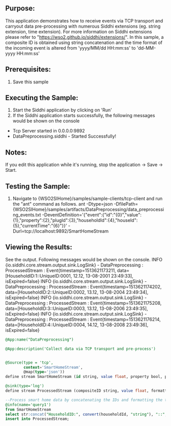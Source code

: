 

## Purpose:
This application demonstrates how to receive events via TCP transport and carryout data pre-processing with numerous Siddhi extensions (eg. string extension, time extension). For more information on Siddhi extensions please refer to "https://wso2.github.io/siddhi/extensions/". In this sample, a composite ID is obtained using string concatenation and the time format of the incoming event is altered from 'yyyy/MM/dd HH:mm:ss' to 'dd-MM-yyyy HH:mm:ss'

## Prerequisites:
1) Save this sample

## Executing the Sample:
1) Start the Siddhi application by clicking on 'Run'
2) If the Siddhi application starts successfully, the following messages would be shown on the console
* Tcp Server started in 0.0.0.0:9892
* DataPreprocessing.siddhi - Started Successfully!
## Notes:
If you edit this application while it's running, stop the application -> Save -> Start.

## Testing the Sample:
1) Navigate to {WSO2SIHome}/samples/sample-clients/tcp-client and run the "ant" command as follows.
ant -Dtype=json -DfilePath={WSO2SIHome}/samples/artifacts/DataPreprocessing/data_preprocessing_events.txt
-DeventDefinition='{"event":{"id":"{0}","value":{1},"property":{2},"plugId":{3},"householdId":{4},"houseId":{5},"currentTime":"{6}"}}' -Durl=tcp://localhost:9892/SmartHomeStream

## Viewing the Results:
See the output. Following messages would be shown on the console.
INFO {io.siddhi.core.stream.output.sink.LogSink} - DataPreprocessing : ProcessedStream : Event{timestamp=1513621173211, data=[HouseholdID:1::UniqueID:0001, 12.12, 13-08-2001 23:49:33], isExpired=false}
INFO {io.siddhi.core.stream.output.sink.LogSink} - DataPreprocessing : ProcessedStream : Event{timestamp=1513621174202, data=[HouseholdID:2::UniqueID:0002, 13.12, 13-08-2004 23:49:34], isExpired=false}
INFO {io.siddhi.core.stream.output.sink.LogSink} - DataPreprocessing : ProcessedStream : Event{timestamp=1513621175208, data=[HouseholdID:3::UniqueID:0003, 13.12, 13-08-2006 23:49:35], isExpired=false}
INFO {io.siddhi.core.stream.output.sink.LogSink} - DataPreprocessing : ProcessedStream : Event{timestamp=1513621176214, data=[HouseholdID:4::UniqueID:0004, 14.12, 13-08-2008 23:49:36], isExpired=false}



```sql
@App:name("DataPreprocessing")

@App:description('Collect data via TCP transport and pre-process')


@Source(type = 'tcp',
        context='SmartHomeStream',
        @map(type='json'))
define stream SmartHomeStream (id string, value float, property bool, plugId int, householdId int, houseId int, currentTime string);

@sink(type='log')
define stream ProcessedStream (compositeID string, value float, formattedTime string);

--Process smart home data by concatenating the IDs and formatting the time
@info(name='query1')
from SmartHomeStream
select str:concat("HouseholdID:", convert(householdId, "string"), "::", "UniqueID:", id) as compositeID, value, str:concat(currentTime, " ", time:currentTime()) as formattedTime
insert into ProcessedStream;
```